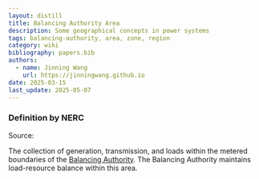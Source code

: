 ```yaml
---
layout: distill
title: Balancing Authority Area
description: Some geographical concepts in power systems
tags: balancing-authority, area, zone, region
category: wiki
bibliography: papers.bib
authors:
  - name: Jinning Wang
    url: https://jinningwang.github.io
date: 2025-03-15
last_update: 2025-05-07
---
```


### Definition by NERC

Source: <d-cite key="nerc2024glossary"></d-cite>

The collection of generation, transmission, and loads within the metered boundaries of the [Balancing Authority](/wiki/balancing-authority).
The Balancing Authority maintains load-resource balance within this area.
